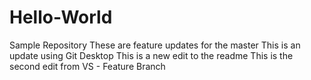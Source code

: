 # Hello-World
Sample Repository
These are feature updates for the master
This is an update using Git Desktop
This is a new edit to the readme
This is the second edit from VS - Feature Branch